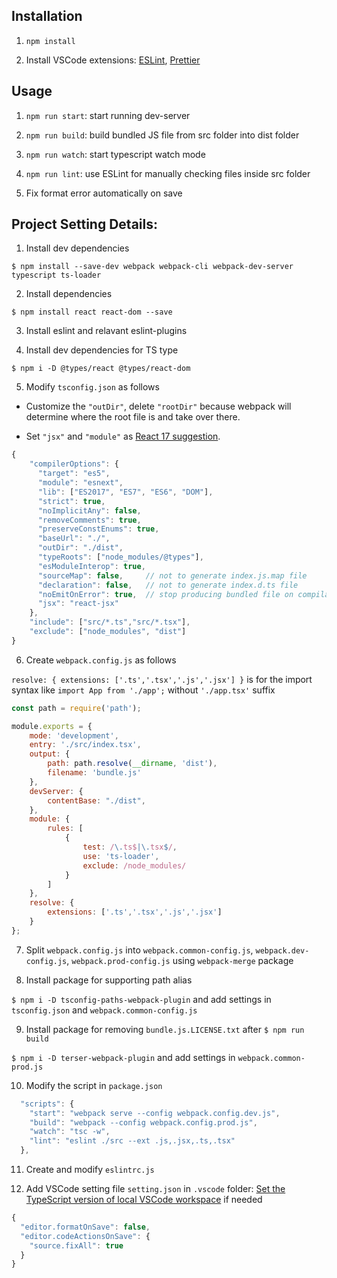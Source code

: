 ## Installation

1. `npm install`

2. Install VSCode extensions: [ESLint](https://marketplace.visualstudio.com/items?itemName=dbaeumer.vscode-eslint), [Prettier](https://marketplace.visualstudio.com/items?itemName=esbenp.prettier-vscode)

## Usage

1. `npm run start`: start running dev-server

2. `npm run build`: build bundled JS file from src folder into dist folder

3. `npm run watch`: start typescript watch mode

4. `npm run lint`: use ESLint for manually checking files inside src folder

5. Fix format error automatically on save

## Project Setting Details:

1. Install dev dependencies

  `$ npm install --save-dev webpack webpack-cli webpack-dev-server typescript ts-loader`

2. Install dependencies

  `$ npm install react react-dom --save` 

3. Install eslint and relavant eslint-plugins

4. Install dev dependencies for TS type

  `$ npm i -D @types/react @types/react-dom`

5. Modify `tsconfig.json` as follows

  - Customize the `"outDir"`, delete `"rootDir"` because webpack will determine where the root file is and take over there.

  - Set `"jsx"` and `"module"` as [React 17 suggestion](https://zh-hant.reactjs.org/blog/2020/09/22/introducing-the-new-jsx-transform.html).

```js
{
    "compilerOptions": {
      "target": "es5",
      "module": "esnext",
      "lib": ["ES2017", "ES7", "ES6", "DOM"],
      "strict": true,
      "noImplicitAny": false,
      "removeComments": true,
      "preserveConstEnums": true,
      "baseUrl": "./",
      "outDir": "./dist",
      "typeRoots": ["node_modules/@types"],
      "esModuleInterop": true,
      "sourceMap": false,     // not to generate index.js.map file
      "declaration": false,   // not to generate index.d.ts file
      "noEmitOnError": true,  // stop producing bundled file on compilation error
      "jsx": "react-jsx"
    },
    "include": ["src/*.ts","src/*.tsx"],
    "exclude": ["node_modules", "dist"]
}
```

6. Create `webpack.config.js` as follows

  `resolve: { extensions: ['.ts','.tsx','.js','.jsx'] }` is for the import syntax like `import App from './app';` without `'./app.tsx'` suffix

```js
const path = require('path'); 

module.exports = {
    mode: 'development',
    entry: './src/index.tsx',
    output: {
        path: path.resolve(__dirname, 'dist'),
        filename: 'bundle.js'
    },
    devServer: {
        contentBase: "./dist",
    },
    module: {
        rules: [
            {
                test: /\.ts$|\.tsx$/,
                use: 'ts-loader',
                exclude: /node_modules/
            }
        ]
    },
    resolve: {
        extensions: ['.ts','.tsx','.js','.jsx']
    }
};
```

7. Split `webpack.config.js` into `webpack.common-config.js`, `webpack.dev-config.js`, `webpack.prod-config.js` using `webpack-merge` package

8. Install package for supporting path alias

  `$ npm i -D tsconfig-paths-webpack-plugin` and add settings in `tsconfig.json` and `webpack.common-config.js`

9. Install package for removing `bundle.js.LICENSE.txt` after `$ npm run build`

  `$ npm i -D terser-webpack-plugin` and add settings in `webpack.common-prod.js`

10. Modify the script in `package.json`

```js
  "scripts": {
    "start": "webpack serve --config webpack.config.dev.js",
    "build": "webpack --config webpack.config.prod.js",
    "watch": "tsc -w",
    "lint": "eslint ./src --ext .js,.jsx,.ts,.tsx"
  },
```

11. Create and modify `eslintrc.js`
 
12. Add VSCode setting file `setting.json` in `.vscode` folder:
  [Set the TypeScript version of local VSCode workspace](https://stackoverflow.com/questions/39668731/what-typescript-version-is-visual-studio-code-using-how-to-update-it) if needed 
```js
{
  "editor.formatOnSave": false,
  "editor.codeActionsOnSave": {
    "source.fixAll": true
  }
}
```
